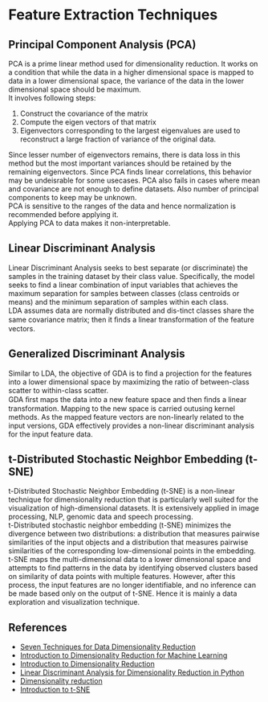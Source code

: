 # Feature Extraction Techniques

## Principal Component Analysis (PCA)

PCA is a prime linear method used for dimensionality reduction. It works on a condition that while the data in a higher dimensional space is mapped to data in a lower dimensional space, the variance of the data in the lower dimensional space should be maximum.  
It involves following steps:  
1. Construct the covariance of the matrix  
2. Compute the eigen vectors of that matrix  
3. Eigenvectors corresponding to the largest eigenvalues are used to reconstruct a large fraction of variance of the original data.  

Since lesser number of eigenvectors remains, there is data loss in this method but the most important variances should be retained by the remaining eigenvectors. Since PCA finds linear correlations, this behavior may be undeisrable for some usecases. PCA also fails in cases where mean and covariance are not enough to define datasets. Also number of principal components to keep may be unknown.  
PCA is sensitive to the ranges of the data and hence normalization is recommended before applying it.  
Applying PCA to data makes it non-interpretable.  

## Linear Discriminant Analysis

Linear Discriminant Analysis seeks to best separate (or discriminate) the samples in the training dataset by their class value. Specifically, the model seeks to find a linear combination of input variables that achieves the maximum separation for samples between classes (class centroids or means) and the minimum separation of samples within each class.  
LDA assumes data are normally distributed and dis-tinct classes share the same covariance matrix; then it ﬁnds a linear transformation of the feature vectors.

## Generalized Discriminant Analysis

Similar to LDA, the objective of GDA is to find a projection for the features into a lower dimensional space by maximizing the ratio of between-class scatter to within-class scatter.  
GDA ﬁrst maps the data into a new feature space and then ﬁnds a linear transformation. Mapping to the new space is carried outusing kernel methods. As the mapped feature vectors are non-linearly related to the input versions, GDA effectively provides a non-linear discriminant analysis for the input feature data.

## t-Distributed Stochastic Neighbor Embedding (t-SNE)

t-Distributed Stochastic Neighbor Embedding (t-SNE) is a non-linear technique for dimensionality reduction that is particularly well suited for the visualization of high-dimensional datasets. It is extensively applied in image processing, NLP, genomic data and speech processing.  
t-Distributed stochastic neighbor embedding (t-SNE) minimizes the divergence between two distributions: a distribution that measures pairwise similarities of the input objects and a distribution that measures pairwise similarities of the corresponding low-dimensional points in the embedding.  
t-SNE maps the multi-dimensional data to a lower dimensional space and attempts to find patterns in the data by identifying observed clusters based on similarity of data points with multiple features. However, after this process, the input features are no longer identifiable, and no inference can be made based only on the output of t-SNE. Hence it is mainly a data exploration and visualization technique.


## References

- [Seven Techniques for Data Dimensionality Reduction](https://www.knime.com/blog/seven-techniques-for-data-dimensionality-reduction)
- [Introduction to Dimensionality Reduction for Machine Learning](https://machinelearningmastery.com/dimensionality-reduction-for-machine-learning/)
- [Introduction to Dimensionality Reduction](https://www.geeksforgeeks.org/dimensionality-reduction/)
- [Linear Discriminant Analysis for Dimensionality Reduction in Python](https://machinelearningmastery.com/linear-discriminant-analysis-for-dimensionality-reduction-in-python/)
- [Dimensionality reduction](https://en.wikipedia.org/wiki/Dimensionality_reduction#Generalized_discriminant_analysis_(GDA))
- [Introduction to t-SNE](https://www.datacamp.com/community/tutorials/introduction-t-sne?utm_source=adwords_ppc&utm_campaignid=1455363063&utm_adgroupid=65083631748&utm_device=c&utm_keyword=&utm_matchtype=b&utm_network=g&utm_adpostion=&utm_creative=332602034358&utm_targetid=dsa-429603003980&utm_loc_interest_ms=&utm_loc_physical_ms=1007788&gclid=EAIaIQobChMIo_uO6uGn6wIVT9eWCh1j8w9GEAAYASAAEgLz-_D_BwE)